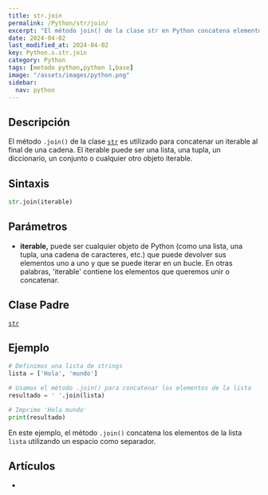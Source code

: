 ```yaml
---
title: str.join
permalink: /Python/str/join/
excerpt: "El método join() de la clase str en Python concatena elementos de un iterable a una cadena. Se utiliza un separador para unir los elementos."
date: 2024-04-02
last_modified_at: 2024-04-02
key: Python.s.str.join
category: Python
tags: [metodo python,python 1,base]
image: "/assets/images/python.png"
sidebar:
  nav: python
---
```


## Descripción


El método `.join()` de la clase [`str`](https://www.w3api.com/Python/str/) es utilizado para concatenar un iterable al final de una cadena. El iterable puede ser una lista, una tupla, un diccionario, un conjunto o cualquier otro objeto iterable.


## **Sintaxis**


```python
str.join(iterable)
```


## **Parámetros**

- **iterable,** puede ser cualquier objeto de Python (como una lista, una tupla, una cadena de caracteres, etc.) que puede devolver sus elementos uno a uno y que se puede iterar en un bucle. En otras palabras, 'iterable' contiene los elementos que queremos unir o concatenar.

## **Clase Padre**


[`str`](https://www.w3api.com/Python/str/)


## **Ejemplo**


```python
# Definimos una lista de strings
lista = ['Hola', 'mundo']

# Usamos el método .join() para concatenar los elementos de la lista
resultado = ' '.join(lista)

# Imprime 'Hola mundo'
print(resultado)
```


En este ejemplo, el método `.join()` concatena los elementos de la lista `lista` utilizando un espacio como separador.


## **Artículos**

- 
